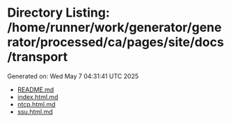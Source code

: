 # Directory Listing: /home/runner/work/generator/generator/processed/ca/pages/site/docs/transport
Generated on: Wed May  7 04:31:41 UTC 2025

- [README.md](README.md)
- [index.html.md](index.html.md)
- [ntcp.html.md](ntcp.html.md)
- [ssu.html.md](ssu.html.md)
